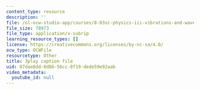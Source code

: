 ```yaml
---
content_type: resource
description: ''
file: /ol-ocw-studio-app/courses/8-03sc-physics-iii-vibrations-and-waves-fall-2016/07dae8dd0d8656cc8f19dede59e92aab_T2n6fVybLcU.vtt
file_size: 78973
file_type: application/x-subrip
learning_resource_types: []
license: https://creativecommons.org/licenses/by-nc-sa/4.0/
ocw_type: OCWFile
resourcetype: Other
title: 3play caption file
uid: 07dae8dd-0d86-56cc-8f19-dede59e92aab
video_metadata:
  youtube_id: null
---
```

